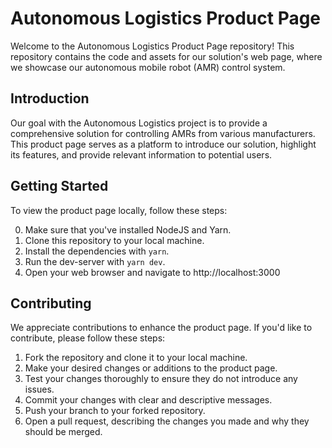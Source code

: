 # Autonomous Logistics Product Page

Welcome to the Autonomous Logistics Product Page repository! This repository contains the code and assets for our solution's web page, where we showcase our autonomous mobile robot (AMR) control system.

## Introduction

Our goal with the Autonomous Logistics project is to provide a comprehensive solution for controlling AMRs from various manufacturers. This product page serves as a platform to introduce our solution, highlight its features, and provide relevant information to potential users.

## Getting Started

To view the product page locally, follow these steps:

0. Make sure that you've installed NodeJS and Yarn.
1. Clone this repository to your local machine.
2. Install the dependencies with ```yarn```.
3. Run the dev-server with ```yarn dev```.
4. Open your web browser and navigate to http://localhost:3000

## Contributing

We appreciate contributions to enhance the product page. If you'd like to contribute, please follow these steps:

1. Fork the repository and clone it to your local machine.
2. Make your desired changes or additions to the product page.
3. Test your changes thoroughly to ensure they do not introduce any issues.
4. Commit your changes with clear and descriptive messages.
5. Push your branch to your forked repository.
6. Open a pull request, describing the changes you made and why they should be merged.
